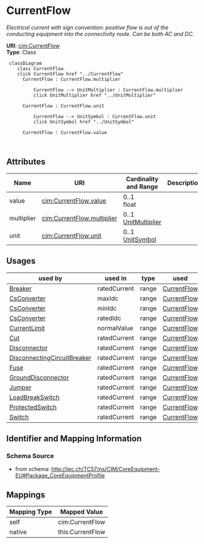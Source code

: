 # CurrentFlow


_Electrical current with sign convention: positive flow is out of the conducting equipment into the connectivity node. Can be both AC and DC._





**URI**: [cim:CurrentFlow](http://iec.ch/TC57/CIM100#CurrentFlow)<br />
**Type**: Class




```mermaid
 classDiagram
    class CurrentFlow
    click CurrentFlow href "../CurrentFlow"
      CurrentFlow : CurrentFlow.multiplier
        
          CurrentFlow --> UnitMultiplier : CurrentFlow.multiplier
          click UnitMultiplier href "../UnitMultiplier"
        
      CurrentFlow : CurrentFlow.unit
        
          CurrentFlow --> UnitSymbol : CurrentFlow.unit
          click UnitSymbol href "../UnitSymbol"
        
      CurrentFlow : CurrentFlow.value
        
      
```




<!-- no inheritance hierarchy -->


## Attributes


| Name | URI | Cardinality and Range | Description | Inheritance |
| ---  | --- | --- | --- | --- |
| value | [cim:CurrentFlow.value](http://iec.ch/TC57/CIM100#CurrentFlow.value) | 0..1 <br />  float  |  | direct |
| multiplier | [cim:CurrentFlow.multiplier](http://iec.ch/TC57/CIM100#CurrentFlow.multiplier) | 0..1 <br />  [UnitMultiplier](UnitMultiplier.md)  |  | direct |
| unit | [cim:CurrentFlow.unit](http://iec.ch/TC57/CIM100#CurrentFlow.unit) | 0..1 <br />  [UnitSymbol](UnitSymbol.md)  |  | direct |





## Usages

| used by | used in | type | used |
| ---  | --- | --- | --- |
| [Breaker](Breaker.md) | ratedCurrent | range | [CurrentFlow](CurrentFlow.md) |
| [CsConverter](CsConverter.md) | maxIdc | range | [CurrentFlow](CurrentFlow.md) |
| [CsConverter](CsConverter.md) | minIdc | range | [CurrentFlow](CurrentFlow.md) |
| [CsConverter](CsConverter.md) | ratedIdc | range | [CurrentFlow](CurrentFlow.md) |
| [CurrentLimit](CurrentLimit.md) | normalValue | range | [CurrentFlow](CurrentFlow.md) |
| [Cut](Cut.md) | ratedCurrent | range | [CurrentFlow](CurrentFlow.md) |
| [Disconnector](Disconnector.md) | ratedCurrent | range | [CurrentFlow](CurrentFlow.md) |
| [DisconnectingCircuitBreaker](DisconnectingCircuitBreaker.md) | ratedCurrent | range | [CurrentFlow](CurrentFlow.md) |
| [Fuse](Fuse.md) | ratedCurrent | range | [CurrentFlow](CurrentFlow.md) |
| [GroundDisconnector](GroundDisconnector.md) | ratedCurrent | range | [CurrentFlow](CurrentFlow.md) |
| [Jumper](Jumper.md) | ratedCurrent | range | [CurrentFlow](CurrentFlow.md) |
| [LoadBreakSwitch](LoadBreakSwitch.md) | ratedCurrent | range | [CurrentFlow](CurrentFlow.md) |
| [ProtectedSwitch](ProtectedSwitch.md) | ratedCurrent | range | [CurrentFlow](CurrentFlow.md) |
| [Switch](Switch.md) | ratedCurrent | range | [CurrentFlow](CurrentFlow.md) |






## Identifier and Mapping Information







### Schema Source


* from schema: http://iec.ch/TC57/ns/CIM/CoreEquipment-EU#Package_CoreEquipmentProfile





## Mappings

| Mapping Type | Mapped Value |
| ---  | ---  |
| self | cim:CurrentFlow |
| native | this:CurrentFlow |




